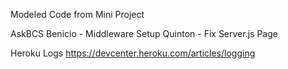 Modeled Code from Mini Project

AskBCS
Benicio - Middleware Setup
Quinton - Fix Server.js Page

Heroku Logs
https://devcenter.heroku.com/articles/logging